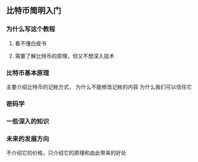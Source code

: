 ## 比特币简明入门

### 为什么写这个教程

1. 看不懂白皮书

2. 需要了解比特币的原理，但又不想深入技术

### 比特币基本原理

主要介绍比特币的记帐方式，
为什么不能修改记帐的内容
为什么我们可以信任它

### 密码学

### 一些深入的知识

### 未来的发展方向

不介绍它的价格，只介绍它的原理和由此带来的好处
